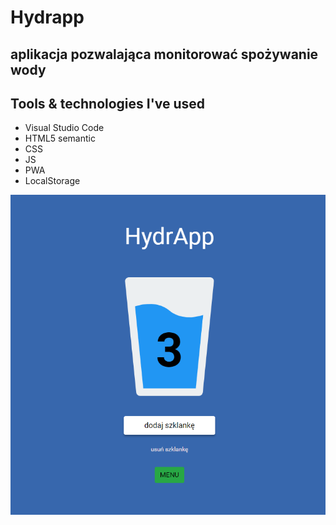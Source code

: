 # Hydrapp

## aplikacja pozwalająca monitorować spożywanie wody

## Tools & technologies I've used

- Visual Studio Code
- HTML5 semantic
- CSS
- JS
- PWA
- LocalStorage

![Maciej Bonaiszczuk Personal CV](src/assets/img/cover.png)
